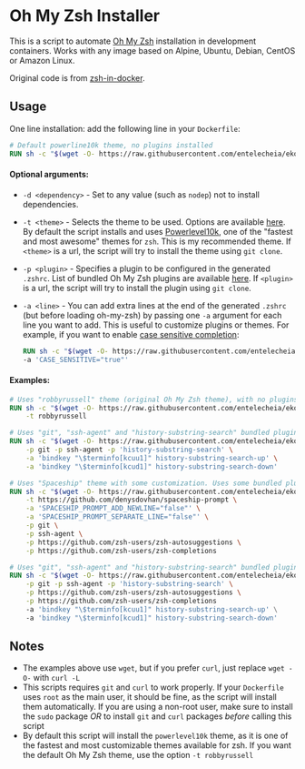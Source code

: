 # Oh My Zsh Installer

This is a script to automate [Oh My Zsh](https://ohmyz.sh/) installation in development containers.
Works with any image based on Alpine, Ubuntu, Debian, CentOS or Amazon Linux.

Original code is from [zsh-in-docker](https://github.com/deluan/zsh-in-docker#readme).

## Usage

One line installation: add the following line in your `Dockerfile`:

```Dockerfile
# Default powerline10k theme, no plugins installed
RUN sh -c "$(wget -O- https://raw.githubusercontent.com/entelecheia/ekorpkit-book/main/scripts/zsh/zsh-install.sh)"
```


#### Optional arguments:

- `-d <dependency>` - Set to any value (such as `nodep`) not to install dependencies.

- `-t <theme>` - Selects the theme to be used. Options are available
  [here](https://github.com/robbyrussell/oh-my-zsh/wiki/Themes). By default the script installs
  and uses [Powerlevel10k](https://github.com/romkatv/powerlevel10k), one of the
  "fastest and most awesome" themes for `zsh`. This is my recommended theme. If `<theme>` is a url, the script will try to install the theme using `git clone`.
- `-p <plugin>` - Specifies a plugin to be configured in the generated `.zshrc`. List of bundled
  Oh My Zsh plugins are available [here](https://github.com/robbyrussell/oh-my-zsh/tree/master/plugins).
  If `<plugin>` is a url, the script will try to install the plugin using `git clone`.
- `-a <line>` - You can add extra lines at the end of the generated `.zshrc` (but before loading oh-my-zsh) by 
  passing one `-a` argument for each line you want to add. This is useful to customize plugins or themes. 
  For example, if you want to enable [case sensitive completion](https://stackoverflow.com/a/28021691):
  
  ```Dockerfile
  RUN sh -c "$(wget -O- https://raw.githubusercontent.com/entelecheia/ekorpkit-book/main/scripts/zsh/zsh-install.sh)" -- \
  -a 'CASE_SENSITIVE="true"'
  ```

#### Examples:

```Dockerfile
# Uses "robbyrussell" theme (original Oh My Zsh theme), with no plugins
RUN sh -c "$(wget -O- https://raw.githubusercontent.com/entelecheia/ekorpkit-book/main/scripts/zsh/zsh-install.sh)" -- \
    -t robbyrussell
```

```Dockerfile
# Uses "git", "ssh-agent" and "history-substring-search" bundled plugins
RUN sh -c "$(wget -O- https://raw.githubusercontent.com/entelecheia/ekorpkit-book/main/scripts/zsh/zsh-install.sh)" -- \
    -p git -p ssh-agent -p 'history-substring-search' \
    -a 'bindkey "\$terminfo[kcuu1]" history-substring-search-up' \
    -a 'bindkey "\$terminfo[kcud1]" history-substring-search-down'

```

```Dockerfile
# Uses "Spaceship" theme with some customization. Uses some bundled plugins and installs some more from github
RUN sh -c "$(wget -O- https://raw.githubusercontent.com/entelecheia/ekorpkit-book/main/scripts/zsh/zsh-install.sh)" -- \
    -t https://github.com/denysdovhan/spaceship-prompt \
    -a 'SPACESHIP_PROMPT_ADD_NEWLINE="false"' \
    -a 'SPACESHIP_PROMPT_SEPARATE_LINE="false"' \
    -p git \
    -p ssh-agent \
    -p https://github.com/zsh-users/zsh-autosuggestions \
    -p https://github.com/zsh-users/zsh-completions
```

```Dockerfile
# Uses "git", "ssh-agent" and "history-substring-search" bundled plugins and installs some more from github
RUN sh -c "$(wget -O- https://raw.githubusercontent.com/entelecheia/ekorpkit-book/main/scripts/zsh/zsh-install.sh)" -- \
    -p git -p ssh-agent -p 'history-substring-search' \
    -p https://github.com/zsh-users/zsh-autosuggestions \
    -p https://github.com/zsh-users/zsh-completions
    -a 'bindkey "\$terminfo[kcuu1]" history-substring-search-up' \
    -a 'bindkey "\$terminfo[kcud1]" history-substring-search-down'

```


## Notes

- The examples above use `wget`, but if you prefer `curl`, just replace `wget -O-` with `curl -L`
- This scripts requires `git` and `curl` to work properly. If your `Dockerfile` uses `root` as the
  main user, it should be fine, as the script will install them automatically. If you are using a
  non-root user, make sure to install the `sudo` package _OR_ to install `git` and `curl` packages
  _before_ calling this script
- By default this script will install the `powerlevel10k` theme, as it is one of the fastest and most
  customizable themes available for zsh. If you want the default Oh My Zsh theme, use the option
  `-t robbyrussell`
  
